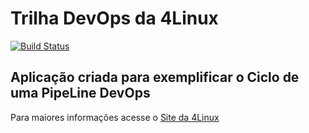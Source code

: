 # Trilha DevOps da 4Linux

[![Build Status](https://travis-ci.org/cfeitosa/DevOpsLab-HelloWorld.svg?branch=master)](https://travis-ci.org/cfeitosa/DevOpsLab-HelloWorld)

## Aplicação criada para exemplificar o Ciclo de uma PipeLine DevOps


Para maiores informações acesse o [Site da 4Linux](https://www.4linux.com.br/cursos/devops)
